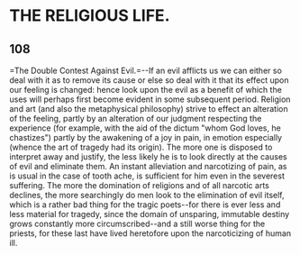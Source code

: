 # THE RELIGIOUS LIFE.


## 108

=The Double Contest Against Evil.=--If an evil afflicts us we can either
so deal with it as to remove its cause or else so deal with it that its
effect upon our feeling is changed: hence look upon the evil as a
benefit of which the uses will perhaps first become evident in some
subsequent period. Religion and art (and also the metaphysical
philosophy) strive to effect an alteration of the feeling, partly by an
alteration of our judgment respecting the experience (for example, with
the aid of the dictum "whom God loves, he chastizes") partly by the
awakening of a joy in pain, in emotion especially (whence the art of
tragedy had its origin). The more one is disposed to interpret away and
justify, the less likely he is to look directly at the causes of evil
and eliminate them. An instant alleviation and narcotizing of pain, as
is usual in the case of tooth ache, is sufficient for him even in the
severest suffering. The more the domination of religions and of all
narcotic arts declines, the more searchingly do men look to the
elimination of evil itself, which is a rather bad thing for the tragic
poets--for there is ever less and less material for tragedy, since the
domain of unsparing, immutable destiny grows constantly more
circumscribed--and a still worse thing for the priests, for these last
have lived heretofore upon the narcoticizing of human ill.


